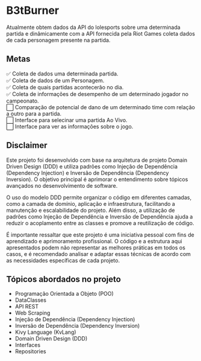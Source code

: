 # B3tBurner
 
Atualmente obtem dados da API do lolesports sobre uma determinada partida
e dinâmicamente com a API fornecida pela Riot Games coleta dados de cada personagem
presente na partida.

## Metas

:white_check_mark: Coleta de dados uma determinada partida.<br>
:white_check_mark: Coleta de dados de um Personagem.<br>
:white_check_mark: Coleta de quais partidas acontecerão no dia.<br>
:white_check_mark: Coleta de informações de desempenho de um determinado jogador no campeonato.<br>
:white_large_square:  Comparação de potencial de dano de um determinado time com relação a outro para a partida.<br>
:white_large_square:  Interface para selecinar uma partida Ao Vivo.<br>
:white_large_square:  Interface para ver as informações sobre o jogo.<br>


## Disclaimer
  Este projeto foi desenvolvido com base na arquitetura de projeto Domain Driven Design (DDD) e utiliza padrões como Injeção de Dependência (Dependency Injection) e Inversão de Dependência (Dependency Inversion). O objetivo principal é aprimorar o entendimento sobre tópicos avançados no desenvolvimento de software.

  O uso do modelo DDD permite organizar o código em diferentes camadas, como a camada de domínio, aplicação e infraestrutura, facilitando a manutenção e escalabilidade do projeto. Além disso, a utilização de padrões como Injeção de Dependência e Inversão de Dependência ajuda a reduzir o acoplamento entre as classes e promove a reutilização de código.

  É importante ressaltar que este projeto é uma iniciativa pessoal com fins de aprendizado e aprimoramento profissional. O código e a estrutura aqui apresentados podem não representar as melhores práticas em todos os casos, e é recomendado analisar e adaptar essas técnicas de acordo com as necessidades específicas de cada projeto.
  
## Tópicos abordados no projeto
  - Programação Orientada a Objeto (POO)
  - DataClasses
  - API REST
  - Web Scraping
  - Injeção de Dependência (Dependency Injection)
  - Inversão de Dependência (Dependency Inversion)
  - Kivy Language (KvLang)
  - Domain Driven Design (DDD)
  - Interfaces
  - Repositories
